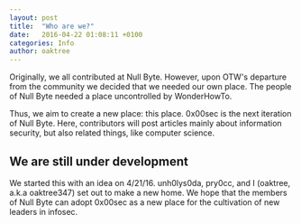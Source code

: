 ```yaml
---
layout: post
title:  "Who are we?"
date:   2016-04-22 01:08:11 +0100
categories: Info
author: oaktree
---
```

Originally, we all contributed at Null Byte. However, upon OTW's departure from the community we decided that we needed our own place. The people of Null Byte needed a place uncontrolled by WonderHowTo.

Thus, we aim to create a new place: this place. 0x00sec is the next iteration of Null Byte. Here, contributors will post articles mainly about information security, but also related things, like computer science.

## We are still under development

We started this with an idea on 4/21/16. unh0lys0da, pry0cc, and I (oaktree, a.k.a oaktree347) set out to make a new home. We hope that the members of Null Byte can adopt 0x00sec as a new place for the cultivation of new leaders in infosec.

